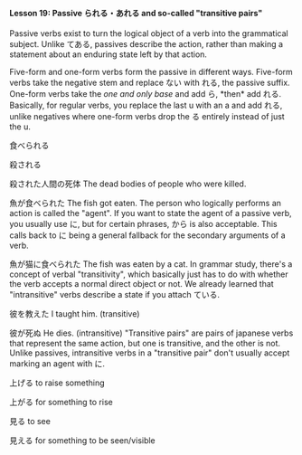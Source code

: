 
#### Lesson 19: Passive られる・あれる and so-called "transitive pairs"


Passive verbs exist to turn the logical object of a verb into the grammatical subject. Unlike てある, passives describe the action, rather than making a statement about an enduring state left by that action.


Five-form and one-form verbs form the passive in different ways. Five-form verbs take the negative stem and replace ない with れる, the passive suffix. One-form verbs take the *one and only base* and add ら, \*then\* add れる. Basically, for regular verbs, you replace the last u with an a and add れる, unlike negatives where one-form verbs drop the る entirely instead of just the u.


食べられる  

殺される  

  

殺された人間の死体 The dead bodies of people who were killed.  

魚が食べられた The fish got eaten.
The person who logically performs an action is called the "agent". If you want to state the agent of a passive verb, you usually use に, but for certain phrases, から is also acceptable. This calls back to に being a general fallback for the secondary arguments of a verb.


魚が猫に食べられた The fish was eaten by a cat.
In grammar study, there's a concept of verbal "transitivity", which basically just has to do with whether the verb accepts a normal direct object or not. We already learned that "intransitive" verbs describe a state if you attach ている.


彼を教えた I taught him. (transitive)  

彼が死ぬ He dies. (intransitive)
"Transitive pairs" are pairs of japanese verbs that represent the same action, but one is transitive, and the other is not. Unlike passives, intransitive verbs in a "transitive pair" don't usually accept marking an agent with に.


上げる to raise something  

上がる for something to rise  

  

見る to see  

見える for something to be seen/visible
